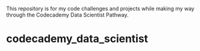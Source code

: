 This repository is for my code challenges and projects while making my way through the Codecademy Data Scientist Pathway.
# codecademy_data_scientist
